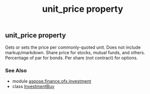 ﻿---
title: unit_price property
second_title: Aspose.Finance for Python via .NET API References
description: 
type: docs
weight: 210
url: /python-net/aspose.finance.ofx.investment/investmentbuy/unit_price/
is_root: false
---

## unit_price property


Gets or sets the price per commonly-quoted unit. Does not include markup/markdown. Share price for stocks, mutual funds, and others. Percentage of par for bonds. Per share (not contract) for options.

### See Also
* module [aspose.finance.ofx.investment](../../)
* class [InvestmentBuy](/finance/python-net/aspose.finance.ofx.investment/investmentbuy)
